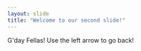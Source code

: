 ```yaml
---
layout: slide
title: "Welcome to our second slide!"
---
```

G'day Fellas!
Use the left arrow to go back!

